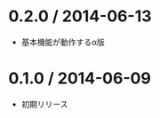 0.2.0 / 2014-06-13
===================

 * 基本機能が動作するα版


0.1.0 / 2014-06-09
===================

 * 初期リリース